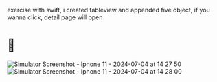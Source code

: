 exercise with swift, i created tableview and appended five object, if you wanna click, detail page will open
# 📸
![Simulator Screenshot - Iphone 11 - 2024-07-04 at 14 27 50](https://github.com/yusuf3min/Xcode_ProductsApp/assets/137418432/97f1d1e7-9129-452e-97d7-2bb0210c6da1)
![Simulator Screenshot - Iphone 11 - 2024-07-04 at 14 28 00](https://github.com/yusuf3min/Xcode_ProductsApp/assets/137418432/c4387b01-b831-44fb-bf69-48f25b6c3e01)
